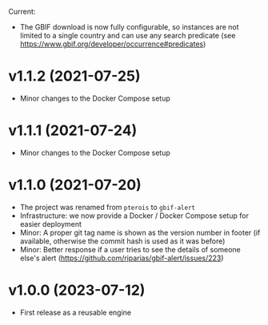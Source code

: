 Current:

- The GBIF download is now fully configurable, so instances are not limited to a single country
and can use any search predicate (see https://www.gbif.org/developer/occurrence#predicates)


# v1.1.2  (2021-07-25)

- Minor changes to the Docker Compose setup

# v1.1.1  (2021-07-24)

- Minor changes to the Docker Compose setup

# v1.1.0  (2021-07-20)

- The project was renamed from `pterois` to `gbif-alert`
- Infrastructure: we now provide a Docker / Docker Compose setup for easier deployment
- Minor: A proper git tag name is shown as the version number in footer (if available, otherwise the commit hash is used as it was before)
- Minor: Better response if a user tries to see the details of someone else's alert (https://github.com/riparias/gbif-alert/issues/223)


# v1.0.0  (2023-07-12)

- First release as a reusable engine
